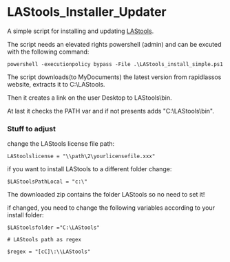 # LAStools_Installer_Updater

A simple script for installing and updating [LAStools](https://rapidlasso.com/).

The script needs an elevated rights powershell (admin) and can be excuted with the following command:

`powershell -executionpolicy bypass -File .\LAStools_install_simple.ps1`

The script downloads(to MyDocuments) the latest version from rapidlassos website, extracts it to C:\LAStools.

Then it creates a link on the user Desktop to LAStools\bin.

At last it checks the PATH var and if not presents adds "C:\LAStools\bin".

### Stuff to adjust
change the LAStools license file path:

`LAStoolslicense = "\\path\2\yourlicensefile.xxx"`

if you want to install LAStools to a different folder change:

`$LAStoolsPathLocal = "c:\"`

The downloaded zip contains the folder LAStools so no need to set it!

if changed, you need to change the following variables according to your install folder:

`$LAStoolsfolder ="C:\LAStools"`

`# LAStools path as regex`

`$regex = "[cC]\:\\LAStools"`


